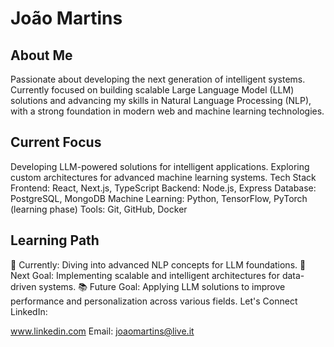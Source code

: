 # João Martins

## About Me
Passionate about developing the next generation of intelligent systems. Currently focused on building scalable Large Language Model (LLM) solutions and advancing my skills in Natural Language Processing (NLP), with a strong foundation in modern web and machine learning technologies.

## Current Focus
Developing LLM-powered solutions for intelligent applications.
Exploring custom architectures for advanced machine learning systems.
Tech Stack
Frontend: React, Next.js, TypeScript
Backend: Node.js, Express
Database: PostgreSQL, MongoDB
Machine Learning: Python, TensorFlow, PyTorch (learning phase)
Tools: Git, GitHub, Docker

## Learning Path
🔄 Currently: Diving into advanced NLP concepts for LLM foundations.
🎯 Next Goal: Implementing scalable and intelligent architectures for data-driven systems.
📚 Future Goal: Applying LLM solutions to improve performance and personalization across various fields.
Let's Connect
LinkedIn: 

www.linkedin.com
Email: joaomartins@live.it
